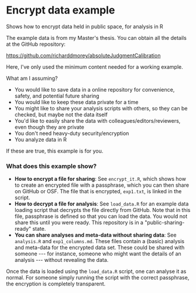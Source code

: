 # Encrypt data example
Shows how to encrypt data held in public space, for analysis in R

The example data is from my Master's thesis. You can obtain all the details at the GitHub repository:

https://github.com/richarddmorey/absoluteJudgmentCalibration

Here, I've only used the minimum content needed for a working example.

What am I assuming?

* You would like to save data in a online repository for convenience, safety, and potential future sharing
* You would like to keep these data private for a time
* You might like to share your analysis scripts with others, so they can be checked, but maybe not the data itself
* You'd like to easily share the data with colleagues/editors/reviewers, even though they are private
* You don't need heavy-duty security/encryption
* You analyze data in R

If these are true, this example is for you.

### What does this example show?

* **How to encrypt a file for sharing**: See `encrypt_it.R`, which shows how to create an encrypted file with a passphrase, which you can then share on GitHub or OSF. The file that is encrypted, `exp1.txt`, is linked in the script.
* **How to decrypt a file for analysis**: See `load_data.R` for an example data loading script that decrypts the file directly from GitHub. Note that in this file, passphrase is defined so that you can load the data. You would not share this until you were ready. This repository is in a "public-sharing-ready" state.
* **You can share analyses and meta-data without sharing data**: See `analysis.R` and `exp1_columns.md`. These files contain a (basic) analysis and meta-data for the encrypted data set. These could be shared with someone --- for instance, someone who might want the details of an analysis --- without revealing the data.

Once the data is loaded using the `load_data.R` script, one can analyse it as normal. For someone simply running the script with the correct passphrase, the encryption is completely transparent.

